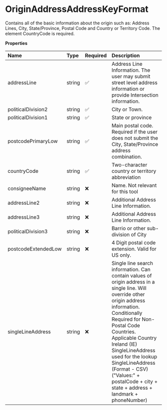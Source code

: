 # OriginAddressAddressKeyFormat

Contains all of the basic information about the origin such as: Address Lines, City, State/Province, Postal Code and Country or Territory Code. The element CountryCode is required.

**Properties**

| Name                | Type   | Required | Description                                                                                                                                                                                                                                                                                                                                                                      |
| :------------------ | :----- | :------- | :------------------------------------------------------------------------------------------------------------------------------------------------------------------------------------------------------------------------------------------------------------------------------------------------------------------------------------------------------------------------------- |
| addressLine         | string | ✅       | Address Line Information. The user may submit street level address information or provide Intersection information.                                                                                                                                                                                                                                                              |
| politicalDivision2  | string | ✅       | City or Town.                                                                                                                                                                                                                                                                                                                                                                    |
| politicalDivision1  | string | ✅       | State or province                                                                                                                                                                                                                                                                                                                                                                |
| postcodePrimaryLow  | string | ✅       | Main postal code. Required if the user does not submit the City, State/Province address combination.                                                                                                                                                                                                                                                                             |
| countryCode         | string | ✅       | Two-character country or territory abbreviation                                                                                                                                                                                                                                                                                                                                  |
| consigneeName       | string | ❌       | Name. Not relevant for this tool                                                                                                                                                                                                                                                                                                                                                 |
| addressLine2        | string | ❌       | Additional Address Line Information.                                                                                                                                                                                                                                                                                                                                             |
| addressLine3        | string | ❌       | Additional Address Line Information.                                                                                                                                                                                                                                                                                                                                             |
| politicalDivision3  | string | ❌       | Barrio or other sub-division of City                                                                                                                                                                                                                                                                                                                                             |
| postcodeExtendedLow | string | ❌       | 4 Digit postal code extension. Valid for US only.                                                                                                                                                                                                                                                                                                                                |
| singleLineAddress   | string | ❌       | Single line search information. Can contain values of origin address in a single line. Will override other origin address information. Conditionally Required for Non-Postal Code Countries. Applicable Country Ireland (IE) SingleLineAddress used for the lookup SingleLineAddress (Format - CSV) (\"Values:\" + postalCode + city + state + address + landmark + phoneNumber) |

<!-- This file was generated by liblab | https://liblab.com/ -->
